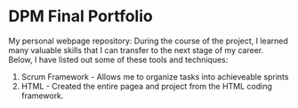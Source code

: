 # DPM Final Portfolio
My personal webpage repository:
During the course of the project, I learned many valuable skills that I can transfer to the next stage of my career. Below, I have listed out some of these tools and techniques:
1. Scrum Framework - Allows me to organize tasks into achieveable sprints
2. HTML - Created the entire pagea and project from the HTML coding framework.
